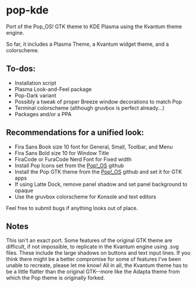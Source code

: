 # pop-kde
Port of the Pop_OS! GTK theme to KDE Plasma using the Kvantum theme engine.

So far, it includes a Plasma Theme, a Kvantum widget theme, and a colorscheme.

## To-dos:
  * Installation script
  * Plasma Look-and-Feel package
  * Pop-Dark variant
  * Possibly a tweak of proper Breeze window decorations to match Pop
  * Terminal colorscheme (although gruvbox is perfect already...)
  * Packages and/or a PPA 
  
## Recommendations for a unified look:
  * Fira Sans Book size 10 font for General, Small, Toolbar, and Menu
  * Fira Sans Bold size 10 for Window Title
  * FiraCode or FuraCode Nerd Font for Fixed width
  * Install Pop Icons set from the [Pop!_OS](https://github.com/pop-os/icon-theme) github
  * Install the Pop GTK theme from the [Pop!_OS](https://github.com/pop-os/gtk-theme) github and set it for GTK apps
  * If using Latte Dock, remove panel shadow and set panel background to opaque
  * Use the gruvbox colorscheme for Konsole and text editors
  
Feel free to submit bugs if anything looks out of place.

## Notes
This isn't an exact port. Some features of the original GTK theme are difficult, if not impossible, to replicate in the Kvantum engine using .svg files. These include the large shadows on buttons and text input lines. If you think there might be a better compromise for some of features I've been unable to recreate, please let me know! All in all, the Kvantum theme has to be a little flatter than the original GTK--more like the Adapta theme from which the Pop theme is originally forked.
